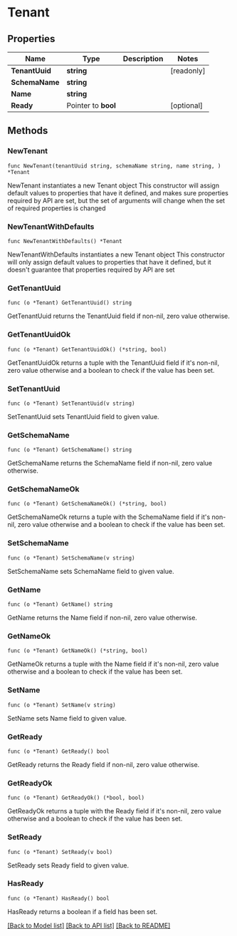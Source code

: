 # Tenant

## Properties

Name | Type | Description | Notes
------------ | ------------- | ------------- | -------------
**TenantUuid** | **string** |  | [readonly] 
**SchemaName** | **string** |  | 
**Name** | **string** |  | 
**Ready** | Pointer to **bool** |  | [optional] 

## Methods

### NewTenant

`func NewTenant(tenantUuid string, schemaName string, name string, ) *Tenant`

NewTenant instantiates a new Tenant object
This constructor will assign default values to properties that have it defined,
and makes sure properties required by API are set, but the set of arguments
will change when the set of required properties is changed

### NewTenantWithDefaults

`func NewTenantWithDefaults() *Tenant`

NewTenantWithDefaults instantiates a new Tenant object
This constructor will only assign default values to properties that have it defined,
but it doesn't guarantee that properties required by API are set

### GetTenantUuid

`func (o *Tenant) GetTenantUuid() string`

GetTenantUuid returns the TenantUuid field if non-nil, zero value otherwise.

### GetTenantUuidOk

`func (o *Tenant) GetTenantUuidOk() (*string, bool)`

GetTenantUuidOk returns a tuple with the TenantUuid field if it's non-nil, zero value otherwise
and a boolean to check if the value has been set.

### SetTenantUuid

`func (o *Tenant) SetTenantUuid(v string)`

SetTenantUuid sets TenantUuid field to given value.


### GetSchemaName

`func (o *Tenant) GetSchemaName() string`

GetSchemaName returns the SchemaName field if non-nil, zero value otherwise.

### GetSchemaNameOk

`func (o *Tenant) GetSchemaNameOk() (*string, bool)`

GetSchemaNameOk returns a tuple with the SchemaName field if it's non-nil, zero value otherwise
and a boolean to check if the value has been set.

### SetSchemaName

`func (o *Tenant) SetSchemaName(v string)`

SetSchemaName sets SchemaName field to given value.


### GetName

`func (o *Tenant) GetName() string`

GetName returns the Name field if non-nil, zero value otherwise.

### GetNameOk

`func (o *Tenant) GetNameOk() (*string, bool)`

GetNameOk returns a tuple with the Name field if it's non-nil, zero value otherwise
and a boolean to check if the value has been set.

### SetName

`func (o *Tenant) SetName(v string)`

SetName sets Name field to given value.


### GetReady

`func (o *Tenant) GetReady() bool`

GetReady returns the Ready field if non-nil, zero value otherwise.

### GetReadyOk

`func (o *Tenant) GetReadyOk() (*bool, bool)`

GetReadyOk returns a tuple with the Ready field if it's non-nil, zero value otherwise
and a boolean to check if the value has been set.

### SetReady

`func (o *Tenant) SetReady(v bool)`

SetReady sets Ready field to given value.

### HasReady

`func (o *Tenant) HasReady() bool`

HasReady returns a boolean if a field has been set.


[[Back to Model list]](../README.md#documentation-for-models) [[Back to API list]](../README.md#documentation-for-api-endpoints) [[Back to README]](../README.md)


